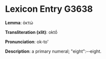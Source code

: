 # Lexicon Entry G3638

**Lemma**: ὀκτώ

**Transliteration (xlit)**: oktṓ

**Pronunciation**: ok-to'

**Description**:
a primary numeral; "eight":--eight.
